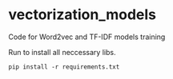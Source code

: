 # vectorization_models
Code for Word2vec and TF-IDF models training

Run to install all neccessary libs.
```
pip install -r requirements.txt
```
